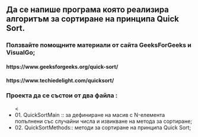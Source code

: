 <h2>Да се напише програма която реализира алгоритъм за сортиране на принципа Quick Sort.</h2>

<h3>Ползвайте помощните материали от сайта GeeksForGeeks и VisualGo;</h3>

<h4>https://www.geeksforgeeks.org/quick-sort/ </h4>

<h4>https://www.techiedelight.com/quicksort/ </h4>

<h3>Проекта да се състои от два файла :</h3>
<ul>
  <<li>01. QuickSortMain ::
за дефиниране на масив с N-елемента попълнени със случайни числа и извикване на метода за сортиране;</li>
  <li>
02. QuickSortMethods::
методи за сортиране на принципа Quick Sort;
  </li>
</ul>

